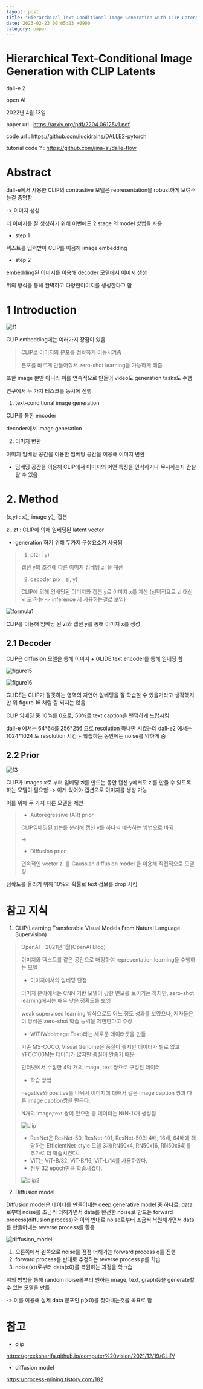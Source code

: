 ```yaml
---
layout: post
title: "Hierarchical Text-Conditional Image Generation with CLIP Latents"
date: 2023-02-23 00:05:23 +0900
category: paper
---
```


# Hierarchical Text-Conditional Image Generation with CLIP Latents

dall-e 2

open AI

2022년 4월 13일

paper url : https://arxiv.org/pdf/2204.06125v1.pdf

code url : https://github.com/lucidrains/DALLE2-pytorch

tutorial code ? : https://github.com/jina-ai/dalle-flow

# Abstract

dall-e에서 사용한 CLIP의 contrastive 모델은 representation을 robust하게 보여주는걸 증명함

-> 이미지 생성 

더 이미지를 잘 생성하기 위해 이번에도 2 stage 의 model 방법을 사용 

- step 1

텍스트를 입력받아 CLIP를 이용해 image embedding 

- step 2

embedding된 이미지를 이용해 decoder 모델에서 이미지 생성



위의 방식을 통해 완벽하고 다양한이미지를 생성한다고 함

# 1 Introduction

![f1](\img\2023\Hierarchical_Text-Conditional_Image_Generation_with_CLIP_Latents\f1.PNG)

CLIP embedding에는 여러가지 장점이 있음

> CLIP로 이미지의 분포를 정확하게 이동시켜줌
>
> 분포를 바르게 만들어줘서 zero-shot learning을 가능하게 해줌 

또한 image 뿐만 아니라 이를 연속적으로 만들어 video도 generation tasks도 수행

연구에서 두 가지 테스크를 동시에 진행

1. text-conditional image generation

CLIP를 통한 encoder

decoder에서 image generation

2. 이미지 변환

이미지 임베딩 공간을 이용한 임베딩 공간을 이용해 이미지 변환 

+ 임베딩 공간을 이용해 CLIP에서 이미지의 어떤 특징을 인식하거나 무시하는지 관찰할 수 있음




# 2. Method

(x,y) : x는 image y는 캡션 

zi, zt : CLIP에 의해 임베딩된 latent vector

- generation 하기 위해 두가지 구성요소가 사용됨

> 1. p(zi | y)
>
> 캡션 y의 조건에 따른 이미지 임베딩 zi 을 계산
>
> 2. decoder p(x | zi, y)
>
> CLIP에 의해 임배딩된 이미지와 캡션 y로 이미지 x를 계산 (선택적으로 zi 대신 xi 도 가능  -> inference 시 사용하는걸로 보임)

![formula1](\img\2023\Hierarchical_Text-Conditional_Image_Generation_with_CLIP_Latents\formula1.PNG)

CLIP를 이용해 임베딩 된 zi와 캡션 y를 통해 이미지 x를 생성

## 2.1 Decoder

CLIP은 diffusion 모델을 통해 이미지 + GLIDE text encoder를 통해 임베딩 함

![figure15](\img\2023\Hierarchical_Text-Conditional_Image_Generation_with_CLIP_Latents\figure15.PNG)

![figure16](\img\2023\Hierarchical_Text-Conditional_Image_Generation_with_CLIP_Latents\figure16.PNG)

GLIDE는 CLIP가 잘못하는 영역의 자연어 임베딩을 잘 학습할 수 있을거라고 생각했지만 위 figure 16 처럼 잘 되지는 않음 



CLIP 임베딩 중 10%를 0으로, 50%로 text caption을 랜덤하게 드랍시킴

dall-e 에서는 64\*64를 256\*256 으로 resolution 하나만 시켰는데 dall-e2 에서는 1024*1024 도 resolution 시킴 + 학습하는 동안에는 noise를 약하게 줌 



## 2.2 Prior

![f3](\img\2023\Hierarchical_Text-Conditional_Image_Generation_with_CLIP_Latents\f3.PNG)

CLIP가 images x로 부터 임베딩 zi를 만드는 동안  캡션 y에서도 zi를 만들 수 있도록 하는 모델이 필요함 -> 이게 있어야 캡션으로 이미지를 생성 가능 

이를 위해 두 가지 다른 모델을 제안 

> - Autoregressive (AR) prior
>
> CLIP임베딩된 zi는를 분리해  캡션 y를 하나씩 예측하는 방법으로 바뀜
>
> -> 
>
> - Diffusion prior
>
> 연속적인 vector zi 를 Gaussian diffusion model 을 이용해 직접적으로 모델링

정확도를 올리기 위해 10%의 확률로 text 정보를 drop 시킴 


















# 참고 지식

1. CLIP(Learning Transferable Visual Models From Natural Language Supervision)

>  OpenAI - 2021년 1월(OpenAI Blog)
>
>  
>
>  이미지와 텍스트를 같은 공간으로 매핑하여 representation learning을 수행하는 모델 
>
>  - 이미지에서의 임베딩 단점 
>
>  이미지 분야에서는 CNN 기반 모델이 강한 면모를 보이기는 하지만, zero-shot learning에서는 매우 낮은 정확도를 보임
>
>  weak supervised learning 방식으로도 어느 정도 성과를 보였으나, 저자들은 이 방식은 zero-shot 학습 능력을 제한한다고 주장
>
>  - WIT(WebImage Text)라는 세로운 데이터셋을 만듦
>
>  기존 MS-COCO, Visual Genome은 품질이 좋지만 데이터가 별로 없고 YFCC100M는 데이터가 많지만 품질이 안좋기 때문 
>
>  인터넷에서 수집한 4억 개의 image, text 쌍으로 구성된 데이터
>
>  - 학습 방법
>
>  negative와 positive를 나눠서 이미지에 대해서 같은 image caption 쌍과 다른 image caption쌍을 만든다.
>
>  N개의 image,text 쌍이 있으면 총 데이터는 N(N-1)개 생성됨 
>
>  ![clip](\img\2023\Hierarchical_Text-Conditional_Image_Generation_with_CLIP_Latents\clip.PNG)
>
>  - ResNet은 ResNet-50, ResNet-101, ResNet-50의 4배, 16배, 64배에 해당하는 EfficientNet-style 모델 3개(RN50x4, RN50x16, RN50x64)를 추가로 더 학습시켰다.
>  - ViT는 ViT-B/32, ViT-B/16, ViT-L/14를 사용하였다.
>  - 전부 32 epoch만큼 학습시켰다.
>
>  ![clip2](\img\2023\Hierarchical_Text-Conditional_Image_Generation_with_CLIP_Latents\clip2.PNG)

2. Diffusion model

Diffusion model은 데이터를 만들어내는 deep generative model 중 하나로, data로부터 noise를 조금씩 더해가면서 data를 완전한 noise로 만드는 forward process(diffusion process)와 이와 반대로 noise로부터 조금씩 복원해가면서 data를 만들어내는 reverse process를 활용

![diffusion_model](\img\2023\Hierarchical_Text-Conditional_Image_Generation_with_CLIP_Latents\diffusion_model.PNG)

1. 오른쪽에서 왼쪽으로 noise를 점점 더해가는 forward process q를 진행
2. forward process를 반대로 추정하는 reverse process p를 학습
3. noise(xt)로부터 data(x0)를 복원하는 과정을 학ㄱ습 

위의 방법을 통해 random noise롤부터 원하는 image, text, graph등을 generate할 수 있는 모델을 만듦 

-> 이를 이용해 실제 data 분포인 p(x0)를 찾아내는것을 목표로 함 













# 참고

- clip

https://greeksharifa.github.io/computer%20vision/2021/12/19/CLIP/

- diffusion model

https://process-mining.tistory.com/182